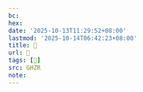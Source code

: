 ```yaml
---
bc:
hex:
date: '2025-10-13T11:29:52+08:00'
lastmod: '2025-10-14T06:42:23+08:00'
title: 󰣜
url: 󰣜
tags: [𦝴]
src: GHZR
note:
---
```

